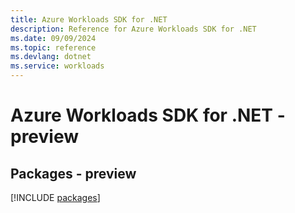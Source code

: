 ```yaml
---
title: Azure Workloads SDK for .NET
description: Reference for Azure Workloads SDK for .NET
ms.date: 09/09/2024
ms.topic: reference
ms.devlang: dotnet
ms.service: workloads
---
```

# Azure Workloads SDK for .NET - preview
## Packages - preview
[!INCLUDE [packages](workloads-index.md)]